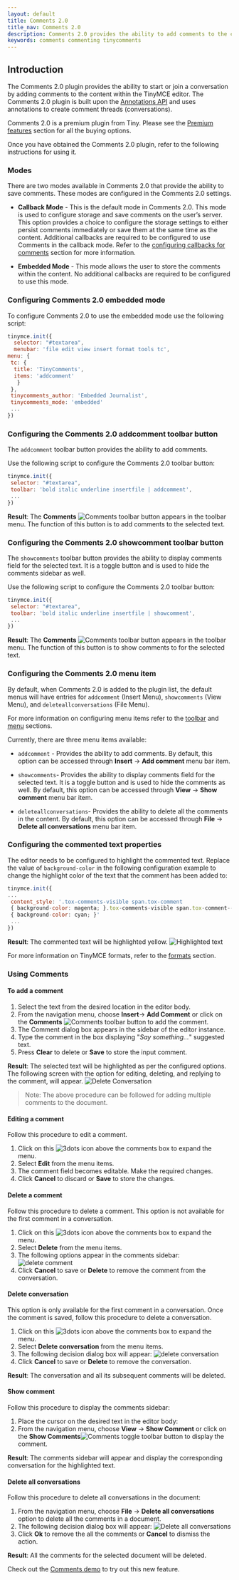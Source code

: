 ```yaml
---
layout: default
title: Comments 2.0
title_nav: Comments 2.0
description: Comments 2.0 provides the ability to add comments to the content and collaborate with other users for content editing.
keywords: comments commenting tinycomments
---
```


## Introduction

The Comments 2.0 plugin provides the ability to start or join a conversation by adding comments to the content within the TinyMCE editor. The Comments 2.0 plugin is built upon the [Annotations API]({{site.baseurl}}/advanced/annotations/) and uses annotations to create comment threads (conversations).

Comments 2.0 is a premium plugin from Tiny. Please see the [Premium features]({{site.baseurl}}/enterprise/tiny-comments/) section for all the buying options.

Once you have obtained the Comments 2.0 plugin, refer to the following instructions for using it.

### Modes

There are two modes available in Comments 2.0 that provide the ability to save comments. These modes are configured in the Comments 2.0 settings.

* **Callback Mode** - This is the default mode in Comments 2.0. This mode is used to configure storage and save comments on the user’s server. This option provides a choice to configure the storage settings to either persist comments immediately or save them at the same time as the content. Additional callbacks are required to be configured to use Comments in the callback mode. Refer to the [configuring callbacks for comments]({{site.baseurl}}/advanced/configuring-comments-callbacks/) section for more information.

* **Embedded Mode** - This mode allows the user to store the comments within the content. No additional callbacks are required to be configured to use this mode.

### Configuring Comments 2.0 embedded mode

To configure Comments 2.0 to use the embedded mode use the following script:

```js
tinymce.init({
  selector: "#textarea",
  menubar: 'file edit view insert format tools tc',
menu: {
 tc: {
  title: 'TinyComments',
  items: 'addcomment'
   }
 },
 tinycomments_author: 'Embedded Journalist',
 tinycomments_mode: 'embedded'
 ...
})
```

### Configuring the Comments 2.0 addcomment toolbar button

The `addcomment` toolbar button provides the ability to add comments.

Use the following script to configure the Comments 2.0 toolbar button:

```js
tinymce.init({
 selector: "#textarea",
 toolbar: 'bold italic underline insertfile | addcomment',
 ...
})
```

**Result**: The **Comments**  ![**Comments**]({{site.baseurl}}/images/comment-disabled.png) toolbar button appears in the toolbar menu. The function of this button is to add comments to the selected text.

### Configuring the Comments 2.0 showcomment toolbar button

The `showcomments` toolbar button provides the ability to display comments field for the selected text. It is a toggle button and is used to hide the comments sidebar as well.

Use the following script to configure the Comments 2.0 toolbar button:

```js
tinymce.init({
 selector: "#textarea",
 toolbar: 'bold italic underline insertfile | showcomment',
 ...
})
```

**Result**: The **Comments**  ![**Comments**]({{site.baseurl}}/images/comment-disabled.png) toolbar button appears in the toolbar menu. The function of this button is to show comments to for the selected text.

### Configuring the Comments 2.0 menu item

By default, when Comments 2.0 is added to the plugin list, the default menus will have entries for `addcomment` (Insert Menu), `showcomments` (View Menu), and `deleteallconversations` (File Menu).

For more information on configuring menu items refer to the [toolbar]({{site.baseurl}}/configure/editor-appearance/#toolbar) and [menu]({{site.baseurl}}/configure/editor-appearance/#menu) sections.

Currently, there are three menu items available:

* `addcomment` - Provides the ability to add comments. By default, this option can be accessed through **Insert** -> **Add comment** menu bar item.

* `showcomments`- Provides the ability to display comments field for the selected text. It is a toggle button and is used to hide the comments as well. By default, this option can be accessed through **View** -> **Show comment** menu bar item.

* `deleteallconversations`- Provides the ability to delete all the comments in the content. By default, this option can be accessed through **File** -> **Delete all conversations** menu bar item.

### Configuring the commented text properties

The editor needs to be configured to highlight the commented text. Replace the value of `background-color` in the following configuration example to change the highlight color of the text that the comment has been added to:

```js
tinymce.init({
...
 content_style: '.tox-comments-visible span.tox-comment
 { background-color: magenta; }.tox-comments-visible span.tox-comment--active
 { background-color: cyan; }'
 ...
})
```

**Result**: The commented text will be highlighted yellow.
![**Highlighted text**]({{site.baseurl}}/images/highlight.png)

For more information on TinyMCE formats, refer to the [formats]({{site.baseurl}}/configure/content-formatting/#formats) section.

### Using Comments

#### To add a comment

1. Select the text from the desired location in the editor body.
1. From the navigation menu, choose **Insert**-> **Add Comment** or click on the **Comments** ![**Comments**]({{site.baseurl}}/images/comment-disabled.png) toolbar button to add the comment.
1. The Comment dialog box appears in the sidebar of the editor instance.
1. Type the comment in the box displaying "_Say something…_" suggested text.
1. Press **Clear** to delete or **Save** to store the input comment.

**Result**: The selected text will be highlighted as per the configured options. The following screen with the option for editing, deleting, and replying to the comment, will appear.
![**Delete Conversation**]({{site.baseurl}}/images/commentedit.png)

> Note: The above procedure can be followed for adding multiple comments to the document.

#### Editing a comment
Follow this procedure to edit a comment.

1. Click on this ![**3dots**]({{site.baseurl}}/images/3dots.png) icon above the comments box to expand the menu.
1. Select **Edit** from the menu items.
1. The comment field becomes editable. Make the required changes.
1. Click **Cancel** to discard or **Save** to store the changes.

#### Delete a comment
Follow this procedure to delete a comment. This option is not available for the first comment in a conversation.

1. Click on this ![**3dots**]({{site.baseurl}}/images/3dots.png) icon above the comments box to expand the menu.
1. Select **Delete** from the menu items.
1. The following options appear in the comments sidebar:
![**delete comment**]({{site.baseurl}}/images/delete.png)
1. Click **Cancel** to save or **Delete** to remove the comment from the conversation.


#### Delete conversation
This option is only available for the first comment in a conversation. Once the comment is saved, follow this procedure to delete a conversation.

1. Click on this ![**3dots**]({{site.baseurl}}/images/3dots.png) icon above the comments box to expand the menu.
1. Select **Delete conversation** from the menu items.
1. The following decision dialog box will appear:
![**delete conversation**]({{site.baseurl}}/images/decision.png)
1. Click **Cancel** to save or **Delete** to remove the conversation.

**Result**: The conversation and all its subsequent comments will be deleted.

#### Show comment
Follow this procedure to display the comments sidebar:

1. Place the cursor on the desired text in the editor body:
1. From the navigation menu, choose **View** -> **Show Comment** or click on the **Show Comments**![**Comments**]({{site.baseurl}}/images/comment-disabled.png) toggle toolbar button to display the comment.

**Result**: The comments sidebar will appear and display the corresponding conversation for the highlighted text.

#### Delete all conversations

Follow this procedure to delete all conversations in the document:

1. From the navigation menu, choose **File** -> **Delete all conversations** option to delete all the comments in a document.
1. The following decision dialog box will appear:
![**Delete all conversations**]({{site.baseurl}}/images/decision2.png)
1. Click **Ok** to remove the all the comments or **Cancel** to dismiss the action.

**Result**: All the comments for the selected document will be deleted.

Check out the [Comments demo]({{site.baseurl}}/demo/comments/#comments20demo) to try out this new feature.
